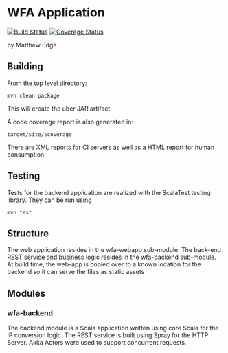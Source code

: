 # WFA Application

[![Build Status](https://travis-ci.org/MatthewEdge/whiskey-foxtrot-alpha.svg?branch=develop)](https://travis-ci.org/MatthewEdge/whiskey-foxtrot-alpha) [![Coverage Status](https://coveralls.io/repos/github/MatthewEdge/whiskey-foxtrot-alpha/badge.svg?branch=develop)](https://coveralls.io/github/MatthewEdge/whiskey-foxtrot-alpha?branch=develop)

by Matthew Edge

## Building

From the top level directory:

    mvn clean package
    
This will create the uber JAR artifact. 

A code coverage report is also generated in:

    target/site/scoverage
    
There are XML reports for CI servers as well as a HTML report for human consumption
    
## Testing

Tests for the backend application are realized with the ScalaTest testing library. They can
be run using

    mvn test

## Structure

The web application resides in the wfa-webapp sub-module. The back-end REST service and business logic
resides in the wfa-backend sub-module. At build time, the web-app is copied over to a known location
for the backend so it can serve the files as static assets

## Modules

### wfa-backend

The backend module is a Scala application written using core Scala for the IP conversion logic. The REST service
is built using Spray for the HTTP Server. Akka Actors were used to support concurrent requests.

